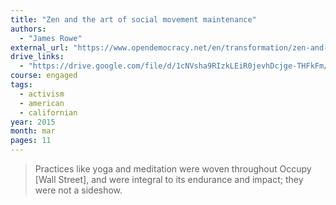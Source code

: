 ```yaml
---
title: "Zen and the art of social movement maintenance"
authors:
  - "James Rowe"
external_url: "https://www.opendemocracy.net/en/transformation/zen-and-art-of-social-movement-maintenance/"
drive_links:
  - "https://drive.google.com/file/d/1cNVsha9RIzkLEiR0jevhDcjge-THFkFm/view?usp=drivesdk"
course: engaged
tags:
  - activism
  - american
  - californian
year: 2015
month: mar
pages: 11
---
```


> Practices like yoga and meditation were woven throughout Occupy [Wall Street], and were integral to its endurance and impact; they were not a sideshow.
